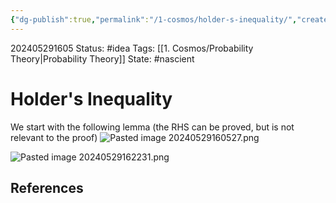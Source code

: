 ```yaml
---
{"dg-publish":true,"permalink":"/1-cosmos/holder-s-inequality/","created":"2025-01-22T11:17:14.334-05:00","updated":"2024-05-29T16:22:33.848-04:00"}
---
```


202405291605
Status: #idea
Tags: [[1. Cosmos/Probability Theory\|Probability Theory]]
State: #nascient
# Holder's Inequality

We start with the following lemma (the RHS can be proved, but is not relevant to the proof)
![Pasted image 20240529160527.png](/img/user/3.%20Black%20Holes/Files/Pasted%20image%2020240529160527.png)


![Pasted image 20240529162231.png](/img/user/3.%20Black%20Holes/Files/Pasted%20image%2020240529162231.png)

## References
